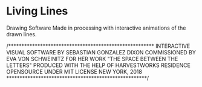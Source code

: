 # Living Lines
Drawing Software Made in processing with interactive animations of the drawn lines.

/*******************************************************
INTERACTIVE VISUAL SOFTWARE BY SEBASTIAN GONZALEZ DIXON
COMMISSIONED BY EVA VON SCHWEINITZ
FOR HER WORK "THE SPACE BETWEEN THE LETTERS"
PRODUCED WITH THE HELP OF HARVESTWORKS RESIDENCE
OPENSOURCE UNDER MIT LICENSE
NEW YORK, 2018
*****************************************************/
